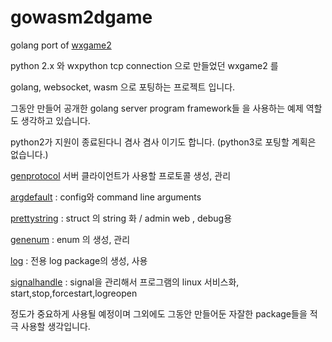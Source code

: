 # gowasm2dgame

golang port of [wxgame2](https://github.com/kasworld/wxgame2)

python 2.x 와 wxpython tcp connection 으로 만들었던 wxgame2 를 

golang, websocket, wasm 으로 포팅하는 프로젝트 입니다. 

그동안 만들어 공개한 golang server program framework들 을 사용하는 예제 역할도 생각하고 있습니다.

python2가 지원이 종료된다니 겸사 겸사 이기도 합니다. (python3로 포팅할 계획은 없습니다.)

[genprotocol](https://github.com/kasworld/genprotocol) 서버 클라이언트가 사용할 프로토콜 생성, 관리 

[argdefault](https://github.com/kasworld/argdefault) : config와 command line arguments 

[prettystring](https://github.com/kasworld/prettystring) : struct 의 string 화 / admin web , debug용 

[genenum](https://github.com/kasworld/genenum) : enum 의 생성, 관리 

[log](https://github.com/kasworld/log) : 전용 log package의 생성, 사용 

[signalhandle](https://github.com/kasworld/signalhandle) : signal을 관리해서 프로그램의 linux 서비스화, start,stop,forcestart,logreopen

정도가 중요하게 사용될 예정이며 그외에도 그동안 만들어둔 자잘한 package들을 적극 사용할 생각입니다. 

